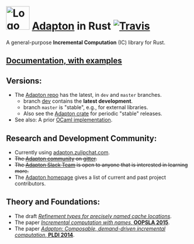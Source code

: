 <img src="http://adapton.org/adapton-logo-bonsai-64.png" alt="Logo" style="width: 64px;"/> [Adapton](http://adapton.org) in Rust  [![Travis](https://api.travis-ci.org/Adapton/adapton.rust.svg?branch=master)](https://travis-ci.org/Adapton/adapton.rust)
====================================================================================

A general-purpose **Incremental Computation** (IC) library for Rust.  

[Documentation, with examples](https://docs.rs/adapton/0/adapton/#programming-model)
-------------------------------------------------------------------------------------

Versions:
---------

- The [Adapton repo](https://github.com/Adapton/adapton.rust) has the latest, in `dev` and `master` branches.  
    - branch [dev](https://github.com/Adapton/adapton.rust/tree/dev) contains the **latest development**.  
    - branch `master` is "stable", e.g., for external libraries.  
    - Also see the [Adapton crate](https://crates.io/crates/adapton) for periodic "stable" releases.  
- See also: A prior [OCaml implementation](https://github.com/plum-umd/adapton.ocaml).  

Research and Development Community:
--------------------------------------
 - Currently using [adapton.zulipchat.com](https://adapton.zulipchat.com).
 - ~~The [Adapton community](https://gitter.im/Adapton) on [gitter](https://gitter.im/Adapton).~~
 - ~~The [Adapton Slack Team](http://adapton-public.slack.com) is open to anyone that is interested in learning more.~~
 - The [Adapton homepage](http://adapton.org) gives a list of current and past project contributors.

Theory and Foundations:
-----------------------

- The draft [_Refinement types for precisely named cache locations_](https://arxiv.org/abs/1610.00097).  
- The paper [_Incremental computation with names_, **OOPSLA 2015**](http://arxiv.org/abs/1503.07792).  
- The paper [_Adapton: Composable, demand-driven incremental computation_, **PLDI 2014**](http://matthewhammer.org/adapton/).  
